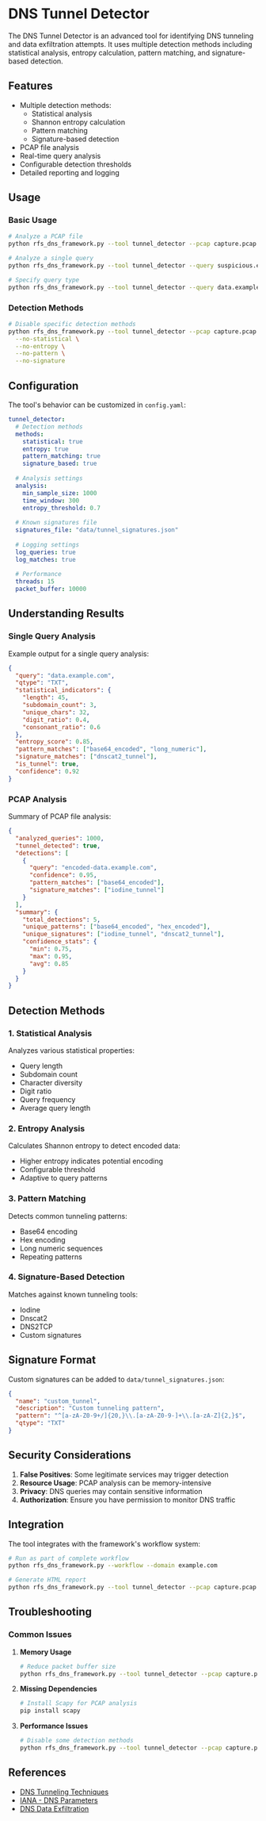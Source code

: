 # DNS Tunnel Detector

The DNS Tunnel Detector is an advanced tool for identifying DNS tunneling and data exfiltration attempts. It uses multiple detection methods including statistical analysis, entropy calculation, pattern matching, and signature-based detection.

## Features

- Multiple detection methods:
  - Statistical analysis
  - Shannon entropy calculation
  - Pattern matching
  - Signature-based detection
- PCAP file analysis
- Real-time query analysis
- Configurable detection thresholds
- Detailed reporting and logging

## Usage

### Basic Usage

```bash
# Analyze a PCAP file
python rfs_dns_framework.py --tool tunnel_detector --pcap capture.pcap

# Analyze a single query
python rfs_dns_framework.py --tool tunnel_detector --query suspicious.example.com

# Specify query type
python rfs_dns_framework.py --tool tunnel_detector --query data.example.com --qtype TXT
```

### Detection Methods

```bash
# Disable specific detection methods
python rfs_dns_framework.py --tool tunnel_detector --pcap capture.pcap \
  --no-statistical \
  --no-entropy \
  --no-pattern \
  --no-signature
```

## Configuration

The tool's behavior can be customized in `config.yaml`:

```yaml
tunnel_detector:
  # Detection methods
  methods:
    statistical: true
    entropy: true
    pattern_matching: true
    signature_based: true
    
  # Analysis settings
  analysis:
    min_sample_size: 1000
    time_window: 300
    entropy_threshold: 0.7
    
  # Known signatures file
  signatures_file: "data/tunnel_signatures.json"
  
  # Logging settings
  log_queries: true
  log_matches: true
  
  # Performance
  threads: 15
  packet_buffer: 10000
```

## Understanding Results

### Single Query Analysis

Example output for a single query analysis:

```json
{
  "query": "data.example.com",
  "qtype": "TXT",
  "statistical_indicators": {
    "length": 45,
    "subdomain_count": 3,
    "unique_chars": 32,
    "digit_ratio": 0.4,
    "consonant_ratio": 0.6
  },
  "entropy_score": 0.85,
  "pattern_matches": ["base64_encoded", "long_numeric"],
  "signature_matches": ["dnscat2_tunnel"],
  "is_tunnel": true,
  "confidence": 0.92
}
```

### PCAP Analysis

Summary of PCAP file analysis:

```json
{
  "analyzed_queries": 1000,
  "tunnel_detected": true,
  "detections": [
    {
      "query": "encoded-data.example.com",
      "confidence": 0.95,
      "pattern_matches": ["base64_encoded"],
      "signature_matches": ["iodine_tunnel"]
    }
  ],
  "summary": {
    "total_detections": 5,
    "unique_patterns": ["base64_encoded", "hex_encoded"],
    "unique_signatures": ["iodine_tunnel", "dnscat2_tunnel"],
    "confidence_stats": {
      "min": 0.75,
      "max": 0.95,
      "avg": 0.85
    }
  }
}
```

## Detection Methods

### 1. Statistical Analysis

Analyzes various statistical properties:
- Query length
- Subdomain count
- Character diversity
- Digit ratio
- Query frequency
- Average query length

### 2. Entropy Analysis

Calculates Shannon entropy to detect encoded data:
- Higher entropy indicates potential encoding
- Configurable threshold
- Adaptive to query patterns

### 3. Pattern Matching

Detects common tunneling patterns:
- Base64 encoding
- Hex encoding
- Long numeric sequences
- Repeating patterns

### 4. Signature-Based Detection

Matches against known tunneling tools:
- Iodine
- Dnscat2
- DNS2TCP
- Custom signatures

## Signature Format

Custom signatures can be added to `data/tunnel_signatures.json`:

```json
{
  "name": "custom_tunnel",
  "description": "Custom tunneling pattern",
  "pattern": "^[a-zA-Z0-9+/]{20,}\\.[a-zA-Z0-9-]+\\.[a-zA-Z]{2,}$",
  "qtype": "TXT"
}
```

## Security Considerations

1. **False Positives**: Some legitimate services may trigger detection
2. **Resource Usage**: PCAP analysis can be memory-intensive
3. **Privacy**: DNS queries may contain sensitive information
4. **Authorization**: Ensure you have permission to monitor DNS traffic

## Integration

The tool integrates with the framework's workflow system:

```bash
# Run as part of complete workflow
python rfs_dns_framework.py --workflow --domain example.com

# Generate HTML report
python rfs_dns_framework.py --tool tunnel_detector --pcap capture.pcap --format html
```

## Troubleshooting

### Common Issues

1. **Memory Usage**
   ```bash
   # Reduce packet buffer size
   python rfs_dns_framework.py --tool tunnel_detector --pcap capture.pcap --buffer-size 5000
   ```

2. **Missing Dependencies**
   ```bash
   # Install Scapy for PCAP analysis
   pip install scapy
   ```

3. **Performance Issues**
   ```bash
   # Disable some detection methods
   python rfs_dns_framework.py --tool tunnel_detector --pcap capture.pcap --no-entropy
   ```

## References

- [DNS Tunneling Techniques](https://www.sans.org/reading-room/whitepapers/dns/detecting-dns-tunneling-34152)
- [IANA - DNS Parameters](https://www.iana.org/assignments/dns-parameters)
- [DNS Data Exfiltration](https://attack.mitre.org/techniques/T1048/001/) 